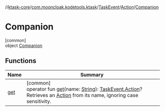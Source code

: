 //[ktask-core](../../../../../index.md)/[com.mooncloak.kodetools.ktask](../../../index.md)/[TaskEvent](../../index.md)/[Action](../index.md)/[Companion](index.md)

# Companion

[common]\
object [Companion](index.md)

## Functions

| Name | Summary |
|---|---|
| [get](get.md) | [common]<br>operator fun [get](get.md)(name: [String](https://kotlinlang.org/api/core/kotlin-stdlib/kotlin/-string/index.html)): [TaskEvent.Action](../index.md)?<br>Retrieves an [Action](../index.md) from its name, ignoring case sensitivity. |
